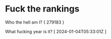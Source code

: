 # Fuck the rankings

Who the hell am I?
{ 279183 }

What fucking year is it?
[ 2024-01-04T05:33:01Z ]
